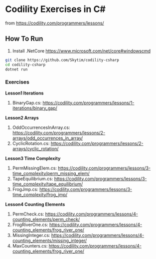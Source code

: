 # Codility Exercises in C&#35; #

from https://codility.com/programmers/lessons/

## How To Run

1. Install .NetCore https://www.microsoft.com/net/core#windowscmd

```bash
git clone https://github.com/Skytim/codility-csharp
cd codility-csharp
dotnet run
```


### Exercises

**Lesson1 Iterations**

1. BinaryGap.cs: https://codility.com/programmers/lessons/1-iterations/binary_gap/

**Lesson2 Arrays**

1. OddOccurrencesInArray.cs: https://codility.com/programmers/lessons/2-arrays/odd_occurrences_in_array/
1. CyclicRotation.cs: https://codility.com/programmers/lessons/2-arrays/cyclic_rotation/


**Lesson3 Time Complexity**

1. PermMissingElem.cs: https://codility.com/programmers/lessons/3-time_complexity/perm_missing_elem/
1. TapeEquilibrium.cs: https://codility.com/programmers/lessons/3-time_complexity/tape_equilibrium/
1. FrogJmp.cs: https://codility.com/programmers/lessons/3-time_complexity/frog_jmp/


**Lesson4 Counting Elements**

1. PermCheck.cs: https://codility.com/programmers/lessons/4-counting_elements/perm_check/
1. FrogRiverOne.cs: https://codility.com/programmers/lessons/4-counting_elements/frog_river_one/
1. MissingInteger.cs: https://codility.com/programmers/lessons/4-counting_elements/missing_integer/
1. MaxCounters.cs: https://codility.com/programmers/lessons/4-counting_elements/frog_river_one/

